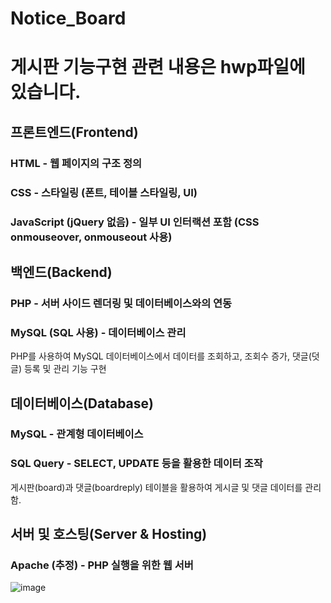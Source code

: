 # Notice_Board

# 게시판 기능구현 관련 내용은 hwp파일에 있습니다.

## 프론트엔드(Frontend)
### HTML - 웹 페이지의 구조 정의
### CSS - 스타일링 (폰트, 테이블 스타일링, UI)
### JavaScript (jQuery 없음) - 일부 UI 인터랙션 포함 (CSS onmouseover, onmouseout 사용)

## 백엔드(Backend)
### PHP - 서버 사이드 렌더링 및 데이터베이스와의 연동
### MySQL (SQL 사용) - 데이터베이스 관리
PHP를 사용하여 MySQL 데이터베이스에서 데이터를 조회하고, 조회수 증가, 댓글(덧글) 등록 및 관리 기능 구현

## 데이터베이스(Database)
### MySQL - 관계형 데이터베이스
### SQL Query - SELECT, UPDATE 등을 활용한 데이터 조작
게시판(board)과 댓글(boardreply) 테이블을 활용하여 게시글 및 댓글 데이터를 관리함.

## 서버 및 호스팅(Server & Hosting)
### Apache (추정) - PHP 실행을 위한 웹 서버

![image](https://github.com/user-attachments/assets/8f5a1c16-165c-4965-9f33-be3844e26ec2)
